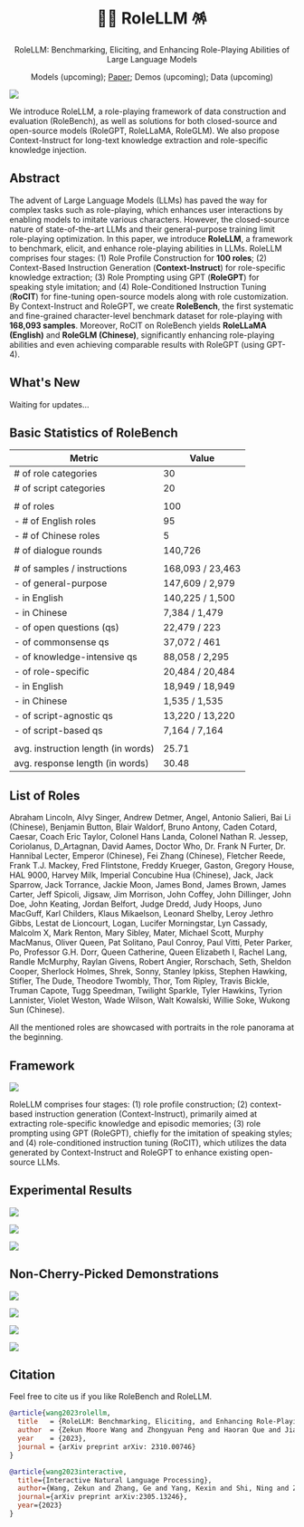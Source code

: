 <div align= "center">
    <h1> 👨‍🎤 RoleLLM 🪅 </h1>
</div>

<p align="center">  
RoleLLM: Benchmarking, Eliciting, and Enhancing Role-Playing Abilities of Large Language Models
</p>

<p align="center">  
Models (upcoming); 
<a href="https://arxiv.org/pdf/2310.00746.pdf">Paper</a>; 
Demos (upcoming); 
Data (upcoming)
</p>


![](./assets/rolellm-bird-eye.png)

We introduce RoleLLM, a role-playing framework of data construction and evaluation (RoleBench), as well as solutions for both closed-source and open-source models (RoleGPT, RoleLLaMA, RoleGLM). We also propose Context-Instruct for long-text knowledge extraction and role-specific knowledge injection.


## Abstract

The advent of Large Language Models (LLMs) has paved the way for complex tasks such as role-playing, which enhances user interactions by enabling models to imitate various characters. However, the closed-source nature of state-of-the-art LLMs and their general-purpose training limit role-playing optimization. In this paper, we introduce **RoleLLM**, a framework to benchmark, elicit, and enhance role-playing abilities in LLMs. RoleLLM comprises four stages: (1) Role Profile Construction for **100 roles**; (2) Context-Based Instruction Generation (**Context-Instruct**) for role-specific knowledge extraction; (3) Role Prompting using GPT (**RoleGPT**) for speaking style imitation; and (4) Role-Conditioned Instruction Tuning (**RoCIT**) for fine-tuning open-source models along with role customization. By Context-Instruct and RoleGPT, we create **RoleBench**, the first systematic and fine-grained character-level benchmark dataset for role-playing with **168,093 samples**. Moreover, RoCIT on RoleBench yields **RoleLLaMA (English)** and **RoleGLM (Chinese)**, significantly enhancing role-playing abilities and even achieving comparable results with RoleGPT (using GPT-4).



## What's New

Waiting for updates...



## Basic Statistics of RoleBench

| Metric                             | Value            |
| ---------------------------------- | ---------------- |
| # of role categories               | 30               |
| # of script categories             | 20               |
|                                    |                  |
| # of roles                         | 100              |
| - # of English roles               | 95               |
| - # of Chinese roles               | 5                |
| # of dialogue rounds               | 140,726          |
|                                    |                  |
| # of samples / instructions        | 168,093 / 23,463 |
| - of general-purpose               | 147,609 / 2,979  |
| - in English                       | 140,225 / 1,500  |
| - in Chinese                       | 7,384 / 1,479    |
| - of open questions (qs)           | 22,479 / 223     |
| - of commonsense qs                | 37,072 / 461     |
| - of knowledge-intensive qs        | 88,058 / 2,295   |
| - of role-specific                 | 20,484 / 20,484  |
| - in English                       | 18,949 / 18,949  |
| - in Chinese                       | 1,535 / 1,535    |
| - of script-agnostic qs            | 13,220 / 13,220  |
| - of script-based qs               | 7,164 / 7,164    |
|                                    |                  |
| avg. instruction length (in words) | 25.71            |
| avg. response length (in words)    | 30.48            |



## List of Roles

Abraham Lincoln, Alvy Singer, Andrew Detmer, Angel, Antonio Salieri, Bai Li (Chinese), Benjamin Button, Blair Waldorf, Bruno Antony, Caden Cotard, Caesar, Coach Eric Taylor, Colonel Hans Landa, Colonel Nathan R. Jessep, Coriolanus, D\_Artagnan, David Aames, Doctor Who, Dr. Frank N Furter, Dr. Hannibal Lecter, Emperor (Chinese), Fei Zhang (Chinese), Fletcher Reede, Frank T.J. Mackey, Fred Flintstone, Freddy Krueger, Gaston, Gregory House, HAL 9000, Harvey Milk, Imperial Concubine Hua (Chinese), Jack, Jack Sparrow, Jack Torrance, Jackie Moon, James Bond, James Brown, James Carter, Jeff Spicoli, Jigsaw, Jim Morrison, John Coffey, John Dillinger, John Doe, John Keating, Jordan Belfort, Judge Dredd, Judy Hoops, Juno MacGuff, Karl Childers, Klaus Mikaelson, Leonard Shelby, Leroy Jethro Gibbs, Lestat de Lioncourt, Logan, Lucifer Morningstar, Lyn Cassady, Malcolm X, Mark Renton, Mary Sibley, Mater, Michael Scott, Murphy MacManus, Oliver Queen, Pat Solitano, Paul Conroy, Paul Vitti, Peter Parker, Po, Professor G.H. Dorr, Queen Catherine, Queen Elizabeth I, Rachel Lang, Randle McMurphy, Raylan Givens, Robert Angier, Rorschach, Seth, Sheldon Cooper, Sherlock Holmes, Shrek, Sonny, Stanley Ipkiss, Stephen Hawking, Stifler, The Dude, Theodore Twombly, Thor, Tom Ripley, Travis Bickle, Truman Capote, Tugg Speedman, Twilight Sparkle, Tyler Hawkins, Tyrion Lannister, Violet Weston, Wade Wilson, Walt Kowalski, Willie Soke, Wukong Sun (Chinese). 

All the mentioned roles are showcased with portraits in the role panorama at the beginning.



## Framework

![](./assets/framework.png)

RoleLLM comprises four stages: (1) role profile construction; (2) context-based instruction generation (Context-Instruct), primarily aimed at extracting role-specific knowledge and episodic memories; (3) role prompting using GPT (RoleGPT), chiefly for the imitation of speaking styles; and (4) role-conditioned instruction tuning (RoCIT), which utilizes the data generated by Context-Instruct and RoleGPT to enhance existing open-source LLMs.



## Experimental Results

![](./assets/main-ins-gen-rolellama.png)

![](./assets/main-ins-gen-roleglm.png)

![](./assets/main-role-gen-rolellama.png)



## Non-Cherry-Picked Demonstrations

![](./assets/wukong-demo.png)

![](./assets/twilight-demo.png)

![](./assets/jack_sparrow-demo.png)

![](./assets/hawking-demo.png)



## Citation

Feel free to cite us if you like RoleBench and RoleLLM.

```bibtex
@article{wang2023rolellm,
  title   = {RoleLLM: Benchmarking, Eliciting, and Enhancing Role-Playing Abilities of Large Language Models},
  author  = {Zekun Moore Wang and Zhongyuan Peng and Haoran Que and Jiaheng Liu and Wangchunshu Zhou and Yuhan Wu and Hongcheng Guo and Ruitong Gan and Zehao Ni and Man Zhang and Zhaoxiang Zhang and Wanli Ouyang and Ke Xu and Wenhu Chen and Jie Fu and Junran Peng},
  year    = {2023},
  journal = {arXiv preprint arXiv: 2310.00746}
}
```

```bibtex
@article{wang2023interactive,
  title={Interactive Natural Language Processing},
  author={Wang, Zekun and Zhang, Ge and Yang, Kexin and Shi, Ning and Zhou, Wangchunshu and Hao, Shaochun and Xiong, Guangzheng and Li, Yizhi and Sim, Mong Yuan and Chen, Xiuying and others},
  journal={arXiv preprint arXiv:2305.13246},
  year={2023}
}
```

